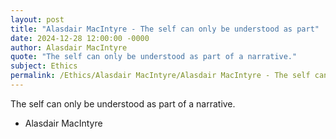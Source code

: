 ```yaml
---
layout: post
title: "Alasdair MacIntyre - The self can only be understood as part"
date: 2024-12-28 12:00:00 -0000
author: Alasdair MacIntyre
quote: "The self can only be understood as part of a narrative."
subject: Ethics
permalink: /Ethics/Alasdair MacIntyre/Alasdair MacIntyre - The self can only be understood as part
---
```


The self can only be understood as part of a narrative.

- Alasdair MacIntyre
